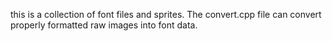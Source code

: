 this is a collection of font files and sprites. The convert.cpp file can convert properly formatted raw images into font data.
